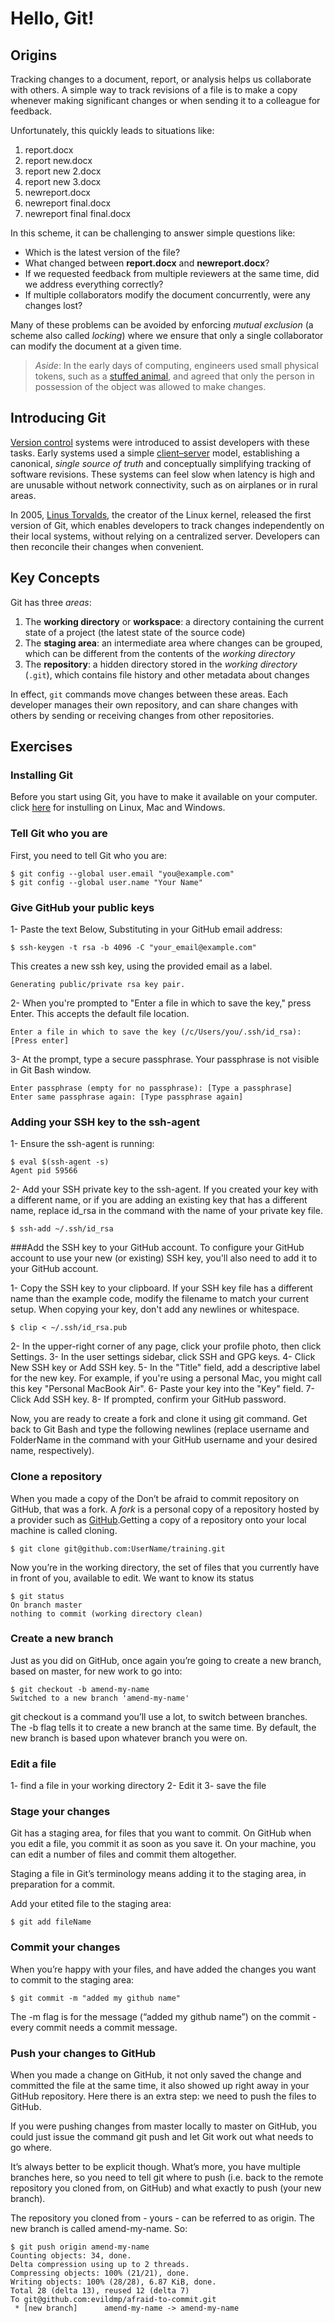﻿# Hello, Git!

## Origins

Tracking changes to a document, report, or analysis helps us collaborate with
others. A simple way to track revisions of a file is to make a copy whenever
making significant changes or when sending it to a colleague for feedback.

Unfortunately, this quickly leads to situations like:

1. report.docx
1. report new.docx
1. report new 2.docx
1. report new 3.docx
1. newreport.docx
1. newreport final.docx
1. newreport final final.docx

In this scheme, it can be challenging to answer simple questions like:

* Which is the latest version of the file?
* What changed between **report.docx** and **newreport.docx**?
* If we requested feedback from multiple reviewers at the same time, did we
  address everything correctly?
* If multiple collaborators modify the document concurrently, were any
  changes lost?

Many of these problems can be avoided by enforcing _mutual exclusion_ (a
scheme also called _locking_) where we ensure that only a single collaborator
can modify the document at a given time.

> _Aside_: In the early days of computing, engineers used small physical
> tokens, such as a [stuffed animal](https://en.wiktionary.org/wiki/pumpking),
> and agreed that only the person in possession of the object was allowed to
> make changes.

## Introducing Git

[Version control](https://en.wikipedia.org/wiki/Version_control) systems were
introduced to assist developers with these tasks. Early systems used a simple
[client–server](https://en.wikipedia.org/wiki/Client%E2%80%93server_model)
model, establishing a canonical, _single source of truth_ and conceptually
simplifying tracking of software revisions. These systems can feel slow when
latency is high and are unusable without network connectivity, such as on
airplanes or in rural areas.

In 2005, [Linus Torvalds](https://en.wikipedia.org/wiki/Linus_Torvalds), the
creator of the Linux kernel, released the first version of Git, which enables
developers to track changes independently on their local systems, without
relying on a centralized server. Developers can then reconcile their changes
when convenient.

## Key Concepts

Git has three _areas_:

1. The **working directory** or **workspace**: a directory containing the
   current state of a project (the latest state of the source code)
1. The **staging area**: an intermediate area where changes can be grouped,
   which can be different from the contents of the _working directory_
1. The **repository**: a hidden directory stored in the _working directory_
   (`.git`), which contains file history and other metadata about changes

In effect, `git` commands move changes between these areas. Each developer
manages their own repository, and can share changes with others by sending
or receiving changes from other repositories.

## Exercises


### Installing Git
Before you start using Git, you have to make it available on your computer.
click [here](https://git-scm.com/book/en/v2/Getting-Started-Installing-Git) for 
instulling on Linux, Mac and Windows.

### Tell Git who you are
First, you need to tell Git who you are:

```
$ git config --global user.email "you@example.com"
$ git config --global user.name "Your Name"
```

### Give GitHub your public keys

1- Paste the text Below, Substituting in your GitHub email address:

```
$ ssh-keygen -t rsa -b 4096 -C "your_email@example.com"
```

This creates a new ssh key, using the provided email as a label.


```
Generating public/private rsa key pair.

```
2- When you're prompted to "Enter a file in which to save the key," press Enter. 
This accepts the default file location.


```
Enter a file in which to save the key (/c/Users/you/.ssh/id_rsa):[Press enter]

```
3- At the prompt, type a secure passphrase. Your passphrase is not visible in Git Bash window.

```
Enter passphrase (empty for no passphrase): [Type a passphrase]
Enter same passphrase again: [Type passphrase again]
```


### Adding your SSH key to the ssh-agent

1- Ensure the ssh-agent is running:


```
$ eval $(ssh-agent -s)
Agent pid 59566
```

2- Add your SSH private key to the ssh-agent. If you created your key with a different name, 
or if you are adding an existing key that has a different name, replace id_rsa in the command
 with the name of your private key file.

```
$ ssh-add ~/.ssh/id_rsa
```


###Add the SSH key to your GitHub account.
To configure your GitHub account to use your new (or existing) SSH key, you'll also 
need to add it to your GitHub account.

1- Copy the SSH key to your clipboard.
If your SSH key file has a different name than the example code, modify the filename 
to match your current setup. When copying your key, don't add any newlines or whitespace.

```
$ clip < ~/.ssh/id_rsa.pub
```

2- In the upper-right corner of any page, click your profile photo, then click Settings.
3- In the user settings sidebar, click SSH and GPG keys.
4- Click New SSH key or Add SSH key.
5- In the "Title" field, add a descriptive label for the new key. For example, if you're 
using a personal Mac, you might call this key "Personal MacBook Air".
6- Paste your key into the "Key" field.
7- Click Add SSH key.
8- If prompted, confirm your GitHub password.


Now, you are ready to create a fork and clone it using git command. Get back to Git Bash 
and type the following newlines (replace username and FolderName in the command with your
 GitHub username and your desired name, respectively).



### Clone a repository
When you made a copy of the Don’t be afraid to commit repository on GitHub, that was a fork.
A _fork_ is a personal copy of a repository hosted by a provider such as
[GitHub](https://github.com).Getting a copy of a repository onto your local machine is called 
cloning. 


```
$ git clone git@github.com:UserName/training.git
```
Now you’re in the working directory, the set of files that you currently have in front of 
you, available to edit. We want to know its status


```
$ git status
On branch master
nothing to commit (working directory clean)

```

### Create a new branch

Just as you did on GitHub, once again you’re going to create a new branch, based on master,
 for new work to go into:


```
$ git checkout -b amend-my-name
Switched to a new branch 'amend-my-name'
```

git checkout is a command you’ll use a lot, to switch between branches. The -b flag tells
 it to create a new branch at the same time. By default, the new branch is based upon whatever
 branch you were on.


### Edit a file
1- find a file in your working directory
2- Edit it
3- save the file



### Stage your changes
Git has a staging area, for files that you want to commit. On GitHub when you edit a file,
 you commit it as soon as you save it. On your machine, you can edit a number of files and 
commit them altogether.

Staging a file in Git’s terminology means adding it to the staging area, in preparation for a commit.

Add your etited file to the staging area:


```
$ git add fileName
```

### Commit your changes
When you’re happy with your files, and have added the changes you want to commit to the staging area:


```
$ git commit -m "added my github name"
```
The -m flag is for the message (“added my github name”) on the commit - every commit needs a commit message.



### Push your changes to GitHub
When you made a change on GitHub, it not only saved the change and committed the file at the same time,
 it also showed up right away in your GitHub repository. Here there is an extra step: we need to push 
the files to GitHub.

If you were pushing changes from master locally to master on GitHub, you could just issue the command
 git push and let Git work out what needs to go where.

It’s always better to be explicit though. What’s more, you have multiple branches here, so you need to
 tell git where to push (i.e. back to the remote repository you cloned from, on GitHub) and what exactly
 to push (your new branch).

The repository you cloned from - yours - can be referred to as origin. The new branch is called
 amend-my-name. So:


```
$ git push origin amend-my-name
Counting objects: 34, done.
Delta compression using up to 2 threads.
Compressing objects: 100% (21/21), done.
Writing objects: 100% (28/28), 6.87 KiB, done.
Total 28 (delta 13), reused 12 (delta 7)
To git@github.com:evildmp/afraid-to-commit.git
 * [new branch]      amend-my-name -> amend-my-name
```

